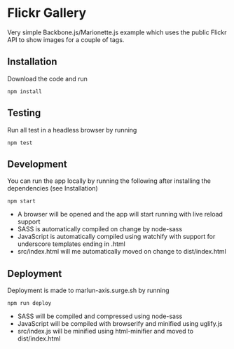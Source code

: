 # Flickr Gallery

Very simple Backbone.js/Marionette.js example which uses the public Flickr API
to show images for a couple of tags.

## Installation

Download the code and run

	npm install

## Testing

Run all test in a headless browser by running

	npm test

## Development

You can run the app locally by running the following after installing the
dependencies (see Installation)

	npm start

* A browser will be opened and the app will start running with live reload support
* SASS is automatically compiled on change by node-sass
* JavaScript is automatically compiled using watchify with support for underscore templates ending in .html
* src/index.html will me automatically moved on change to dist/index.html

## Deployment

Deployment is made to marlun-axis.surge.sh by running

	npm run deploy

* SASS will be compiled and compressed using node-sass
* JavaScript will be compiled with browserify and minified using uglify.js
* src/index.js will be minified using html-minifier and moved to dist/index.html
